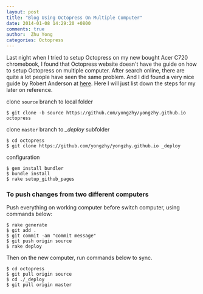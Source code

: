 ```yaml
---
layout: post
title: "Blog Using Octopress On Multiple Computer"
date: 2014-01-08 14:29:20 +0800
comments: true
author:  Zhu Yong
categories: Octopress
---
```


Last night when I tried to setup Octopress on my new bought Acer C720 chromebook, I found that Octopress website doesn't have the guide on how to setup Octopress on multiple computer. After search online, there are quite a lot people have seen the same problem. And I did found a very nice guide by Robert Anderson at [here](http://blog.zerosharp.com/clone-your-octopress-to-blog-from-two-places/). Here I will just list down the steps for my later on reference. 

clone `source` branch to local folder

    $ git clone -b source https://github.com/yongzhy/yongzhy.github.io octopress

clone `master` branch to *_deploy* subfolder

    $ cd octopress
    $ git clone https://github.com/yongzhy/yongzhy.github.io _deploy

configuration

    $ gem install bundler
    $ bundle install
    $ rake setup_github_pages

### To push changes from two different computers

Push everything on working computer before switch computer, using commands below:

    $ rake generate
    $ git add .
    $ git commit -am "commit message"
    $ git push origin source
    $ rake deploy

Then on the new computer, run commands below to sync.

    $ cd octopress
    $ git pull origin source
    $ cd ./_deploy
    $ git pull origin master
